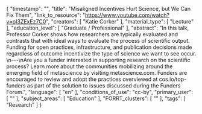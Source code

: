 {
    "timestamp": "",
    "title": "Misaligned Incentives Hurt Science, but We Can Fix Them",
    "link_to_resource": "https://www.youtube.com/watch?v=oI3ZExEz7C0",
    "creators": [
        "Katie Corker"
    ],
    "material_type": [
        "Lecture"
    ],
    "education_level": [
        "Graduate / Professional"
    ],
    "abstract": "In this talk, Professor Corker shows how researchers are typically evaluated and contrasts that with ideal ways to evaluate the process of scientific output. Funding for open practices, infrastructure, and publication decisions made regardless of outcome incentivize the type of science we want to see occur. \n---\nAre you a funder interested in supporting research on the scientific process? Learn more about the communities mobilizing around the emerging field of metascience by visiting metascience.com. Funders are encouraged to review and adopt the practices overviewed at cos.io/top-funders as part of the solution to issues discussed during the Funders Forum.",
    "language": [
        "en"
    ],
    "conditions_of_use": "cc-by",
    "primary_user": [
        ""
    ],
    "subject_areas": [
        "Education"
    ],
    "FORRT_clusters": [
        ""
    ],
    "tags": [
        "Research"
    ]
}